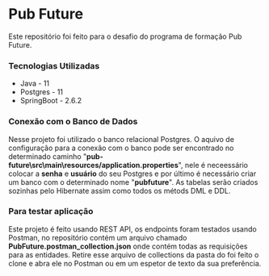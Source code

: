 # Pub Future
Este repositório foi feito para o desafio do programa de formação Pub Future.
### Tecnologias Utilizadas
* Java - 11
* Postgres - 11
* SpringBoot - 2.6.2

### Conexão com o Banco de Dados
Nesse projeto foi utilizado o banco relacional Postgres. O aquivo de configuração para a conexão com o banco pode ser encontrado no determinado caminho "**pub-future\src\main\resources/application.properties**", nele é neceessário colocar a **senha** e **usuário** do seu Postgres e por último é necessário criar um banco com o determinado nome "**pubfuture**". As tabelas serão criados sozinhas pelo Hibernate assim como todos os métods DML e DDL.

### Para testar aplicação
Este projeto é feito usando REST API, os endpoints foram testados usando Postman, no repositório contém um arquivo chamado **PubFuture.postman_collection.json** onde contém todas as requisições para as entidades. Retire esse arquivo de collections da pasta do foi feito o clone e abra ele no Postman ou em um espetor de texto da sua preferência.
